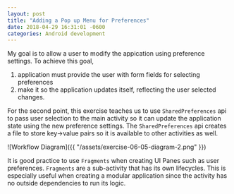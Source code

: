 ```yaml
---
layout: post
title: "Adding a Pop up Menu for Preferences"
date: 2018-04-29 16:31:01 -0600
categories: Android development
---
```


My goal is to allow a user to modify the appication using preference settings. To achieve this goal, 

1. application must provide the user with form fields for selecting preferences 
2. make it so the application updates itself, reflecting the user selected changes. 

For the second point, this exercise teaches us to use `SharedPreferences` api to pass user selection to the main activity so it can update the application state using the new preference settings. The `SharedPreferences` api creates a file to store key->value pairs so it is available to other activities as well.


![Workflow Diagram]({{ "/assets/exercise-06-05-diagram-2.png" }})

It is good practice to use `Fragments` when creating UI Panes such as user preferences. `Fragments` are a sub-activity that has its own lifecycles. This is especially useful when creating a modular application since the activity has no outside dependencies to run its logic. 
